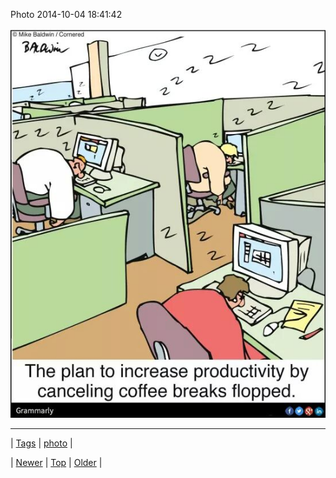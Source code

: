 <!--
title: Photo 2014-10-04 18
date: 2020-06-28T15:27:00.389Z
tags: photo
-->


Photo 2014-10-04 18:41:42

![](99155206259-0.jpg)

<!--BOTTOM-POST-NAVIGATION-->
---

| [Tags](tags.md) | [photo](tag-photo.md) |

| [Newer](99139780149.md) | [Top](index.md) | [Older](99234602337.md) |